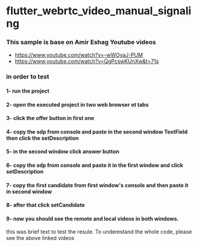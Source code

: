 # flutter_webrtc_video_manual_signaling

### This sample is base on Amir Eshag Youtube videos
* https://www.youtube.com/watch?v=-wWOyaJ-PUM
* https://www.youtube.com/watch?v=QgPcswKUnXw&t=71s


### in order to test 
#### 1- run the project
#### 2- open the executed project in two web browser ot tabs
#### 3- click the offer button in first one
#### 4- copy the sdp from console and paste in the second window TextField then click the setDescription
#### 5- in the second window click answer button
#### 6- copy the sdp from console and paste it in the first window and click setDescription
#### 7- copy the first candidate from first window's console and then paste it in second window
#### 8- after that click setCandidate
#### 9- now you should see the remote and local videos in both windows.

this was brief text to test the resule. To underestand the whole code, please see the above linked videos
